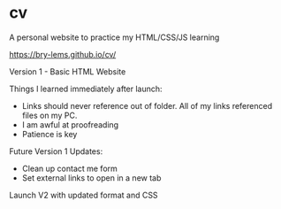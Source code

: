 # cv
A personal website to practice my HTML/CSS/JS learning

https://bry-lems.github.io/cv/

Version 1 - Basic HTML Website

Things I learned immediately after launch:
  - Links should never reference out of folder. All of my links referenced files on my PC.   
  - I am awful at proofreading
  - Patience is key
  
Future Version 1 Updates:
   - Clean up contact me form
   - Set external links to open in a new tab
  
  Launch V2 with updated format and CSS
